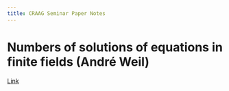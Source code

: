 ```yaml
---
title: CRAAG Seminar Paper Notes
---
```



# Numbers of solutions of equations in finite fields (André Weil)

[Link](https://www.projecteuclid.org/euclid.bams/1183513798)
